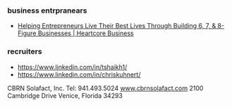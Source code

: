 ### business entrpranears
- [Helping Entrepreneurs Live Their Best Lives Through Building 6, 7, & 8-Figure Businesses | Heartcore Business](https://www.linkedin.com/in/shandasumpter/)

### recruiters
- https://www.linkedin.com/in/tshaikh1/
- https://www.linkedin.com/in/chriskuhnert/


CBRN Solafact, Inc.
Tel: 941.493.5024
www.cbrnsolafact.com
2100 Cambridge Drive 
Venice, Florida 
34293

